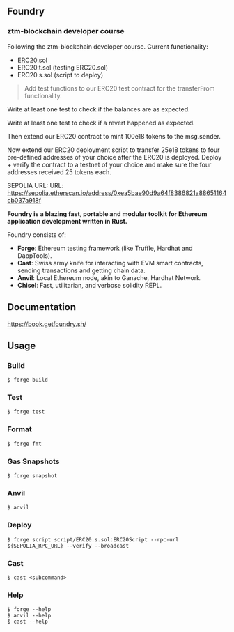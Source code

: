 ## Foundry

### ztm-blockchain developer course

Following the ztm-blockchain developer course. Current functionality:

- ERC20.sol
- ERC20.t.sol (testing ERC20.sol)
- ERC20.s.sol (script to deploy)

> Add test functions to our ERC20 test contract for the transferFrom functionality.

Write at least one test to check if the balances are as expected.

Write at least one test to check if a revert happened as expected.

Then extend our ERC20 contract to mint 100e18 tokens to the msg.sender.

Now extend our ERC20 deployment script to transfer 25e18 tokens to four pre-defined addresses of your choice after the ERC20 is deployed.
Deploy + verify the contract to a testnet of your choice and make sure the four addresses received 25 tokens each.


SEPOLIA URL: URL: https://sepolia.etherscan.io/address/0xea5bae90d9a64f8386821a88651164cb037a918f

**Foundry is a blazing fast, portable and modular toolkit for Ethereum application development written in Rust.**



Foundry consists of:

-   **Forge**: Ethereum testing framework (like Truffle, Hardhat and DappTools).
-   **Cast**: Swiss army knife for interacting with EVM smart contracts, sending transactions and getting chain data.
-   **Anvil**: Local Ethereum node, akin to Ganache, Hardhat Network.
-   **Chisel**: Fast, utilitarian, and verbose solidity REPL.

## Documentation

https://book.getfoundry.sh/

## Usage

### Build

```shell
$ forge build
```

### Test

```shell
$ forge test
```

### Format

```shell
$ forge fmt
```

### Gas Snapshots

```shell
$ forge snapshot
```

### Anvil

```shell
$ anvil
```

### Deploy

```shell
$ forge script script/ERC20.s.sol:ERC20Script --rpc-url ${SEPOLIA_RPC_URL} --verify --broadcast
```

### Cast

```shell
$ cast <subcommand>
```

### Help

```shell
$ forge --help
$ anvil --help
$ cast --help
```
